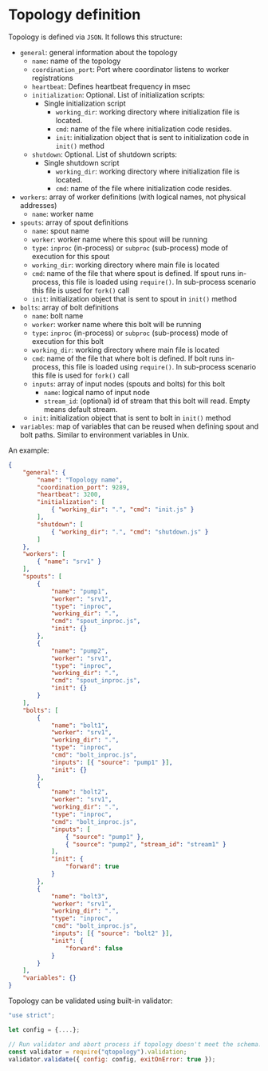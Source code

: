 # Topology definition

Topology is defined via `JSON`. It follows this structure:

- `general`: general information about the topology
    - `name`: name of the topology
    - `coordination_port`: Port where coordinator listens to worker registrations
    - `heartbeat`: Defines heartbeat frequency in msec
    - `initialization`: Optional. List of initialization scripts:
        - Single initialization script
            - `working_dir`: working directory where initialization file is located.
            - `cmd`: name of the file where initialization code resides.
            - `init`: initialization object that is sent to initialization code in `init()` method
    - `shutdown`: Optional. List of shutdown scripts:
        - Single shutdown script
            - `working_dir`: working directory where initialization file is located.
            - `cmd`: name of the file where initialization code resides.
- `workers`: array of worker definitions (with logical names, not physical addresses)
    - `name`: worker name
- `spouts`: array of spout definitions
    - `name`: spout name
    - `worker`: worker name where this spout will be running
    - `type`: `inproc` (in-process) or `subproc` (sub-process) mode of execution for this spout
    - `working_dir`: working directory where main file is located
    - `cmd`: name of the file that where spout is defined. If spout runs in-process, this file is loaded using `require()`. In sub-process scenario this file is used for `fork()` call
    - `init`: initialization object that is sent to spout in `init()` method
- `bolts`: array of bolt definitions
    - `name`: bolt name
    - `worker`: worker name where this bolt will be running
    - `type`: `inproc` (in-process) or `subproc` (sub-process) mode of execution for this bolt
    - `working_dir`: working directory where main file is located
    - `cmd`: name of the file that where bolt is defined. If bolt runs in-process, this file is loaded using `require()`. In sub-process scenario this file is used for `fork()` call
    - `inputs`: array of input nodes (spouts and bolts) for this bolt
        - `name`: logical namo of input node
        - `stream_id`: (optional) id of stream that this bolt will read. Empty means default stream.
    - `init`: initialization object that is sent to bolt in `init()` method
- `variables`: map of variables that can be reused when defining spout and bolt paths. Similar to environment variables in Unix.

An example:

```````````json
{
    "general": {
        "name": "Topology name",
        "coordination_port": 9289,
        "heartbeat": 3200,
        "initialization": [
            { "working_dir": ".", "cmd": "init.js" }
        ],
        "shutdown": [
            { "working_dir": ".", "cmd": "shutdown.js" }
        ]
    },
    "workers": [
        { "name": "srv1" }
    ],
    "spouts": [
        {
            "name": "pump1",
            "worker": "srv1",
            "type": "inproc",
            "working_dir": ".",
            "cmd": "spout_inproc.js",
            "init": {}
        },
        {
            "name": "pump2",
            "worker": "srv1",
            "type": "inproc",
            "working_dir": ".",
            "cmd": "spout_inproc.js",
            "init": {}
        }
    ],
    "bolts": [
        {
            "name": "bolt1",
            "worker": "srv1",
            "working_dir": ".",
            "type": "inproc",
            "cmd": "bolt_inproc.js",
            "inputs": [{ "source": "pump1" }],
            "init": {}
        },
        {
            "name": "bolt2",
            "worker": "srv1",
            "working_dir": ".",
            "type": "inproc",
            "cmd": "bolt_inproc.js",
            "inputs": [
                { "source": "pump1" },
                { "source": "pump2", "stream_id": "stream1" }
            ],
            "init": {
                "forward": true
            }
        },
        {
            "name": "bolt3",
            "worker": "srv1",
            "working_dir": ".",
            "type": "inproc",
            "cmd": "bolt_inproc.js",
            "inputs": [{ "source": "bolt2" }],
            "init": {
                "forward": false
            }
        }
    ],
    "variables": {}
}
```````````

Topology can be validated using built-in validator:

``````````javascript
"use strict";

let config = {....};

// Run validator and abort process if topology doesn't meet the schema.
const validator = require("qtopology").validation;
validator.validate({ config: config, exitOnError: true });
``````````
